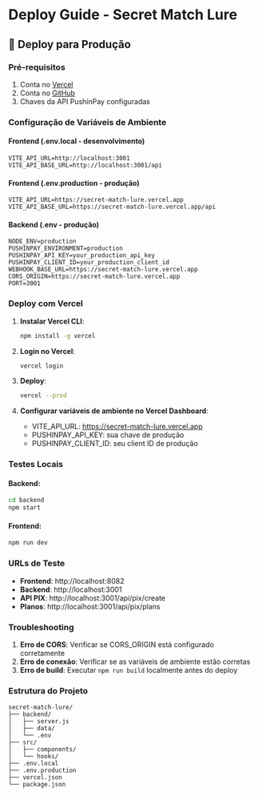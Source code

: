 # Deploy Guide - Secret Match Lure

## 🚀 Deploy para Produção

### Pré-requisitos
1. Conta no [Vercel](https://vercel.com)
2. Conta no [GitHub](https://github.com)
3. Chaves da API PushinPay configuradas

### Configuração de Variáveis de Ambiente

#### Frontend (.env.local - desenvolvimento)
```
VITE_API_URL=http://localhost:3001
VITE_API_BASE_URL=http://localhost:3001/api
```

#### Frontend (.env.production - produção)
```
VITE_API_URL=https://secret-match-lure.vercel.app
VITE_API_BASE_URL=https://secret-match-lure.vercel.app/api
```

#### Backend (.env - produção)
```
NODE_ENV=production
PUSHINPAY_ENVIRONMENT=production
PUSHINPAY_API_KEY=your_production_api_key
PUSHINPAY_CLIENT_ID=your_production_client_id
WEBHOOK_BASE_URL=https://secret-match-lure.vercel.app
CORS_ORIGIN=https://secret-match-lure.vercel.app
PORT=3001
```

### Deploy com Vercel

1. **Instalar Vercel CLI**:
   ```bash
   npm install -g vercel
   ```

2. **Login no Vercel**:
   ```bash
   vercel login
   ```

3. **Deploy**:
   ```bash
   vercel --prod
   ```

4. **Configurar variáveis de ambiente no Vercel Dashboard**:
   - VITE_API_URL: https://secret-match-lure.vercel.app
   - PUSHINPAY_API_KEY: sua chave de produção
   - PUSHINPAY_CLIENT_ID: seu client ID de produção

### Testes Locais

#### Backend:
```bash
cd backend
npm start
```

#### Frontend:
```bash
npm run dev
```

### URLs de Teste

- **Frontend**: http://localhost:8082
- **Backend**: http://localhost:3001
- **API PIX**: http://localhost:3001/api/pix/create
- **Planos**: http://localhost:3001/api/pix/plans

### Troubleshooting

1. **Erro de CORS**: Verificar se CORS_ORIGIN está configurado corretamente
2. **Erro de conexão**: Verificar se as variáveis de ambiente estão corretas
3. **Erro de build**: Executar `npm run build` localmente antes do deploy

### Estrutura do Projeto

```
secret-match-lure/
├── backend/
│   ├── server.js
│   ├── data/
│   └── .env
├── src/
│   ├── components/
│   └── hooks/
├── .env.local
├── .env.production
├── vercel.json
└── package.json
```